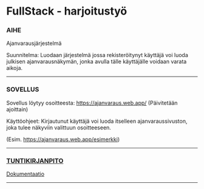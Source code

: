 # FullStack - harjoitustyö

### AIHE
Ajanvarausjärjestelmä


Suunnitelma:
Luodaan järjestelmä jossa rekisteröitynyt käyttäjä voi luoda julkisen ajanvarausnäkymän, jonka avulla tälle käyttäjälle voidaan varata aikoja.

---

### SOVELLUS
Sovellus löytyy osoitteesta: https://ajanvaraus.web.app/ (Päivitetään ajoittain)

Käyttöohjeet: Kirjautunut käyttäjä voi luoda itselleen ajanvaraussivuston, joka tulee näkyviin valittuun osoitteeseen.

(Esim. https://ajanvaraus.web.app/esimerkki)

---


### [TUNTIKIRJANPITO](https://github.com/wametsol/FSHT/blob/master/dokumentaatio/tuntikirjanpito.MD)
[Dokumentaatio](https://github.com/wametsol/FSHT/blob/master/dokumentaatio)

---
